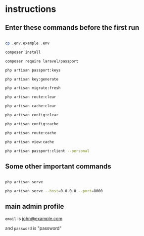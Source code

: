 # instructions

## Enter these commands before the first run

```sh

cp .env.example .env

composer install

composer require laravel/passport

php artisan passport:keys

php artisan key:generate

php artisan migrate:fresh

php artisan route:clear

php artisan cache:clear

php artisan config:clear

php artisan config:cache

php artisan route:cache

php artisan view:cache

php artisan passport:client --personal

```

## Some other important commands

```sh

php artisan serve

php artisan serve --host=0.0.0.0 --port=8000

```

## main admin profile

`email` is <john@example.com>

and `password` is "password"
